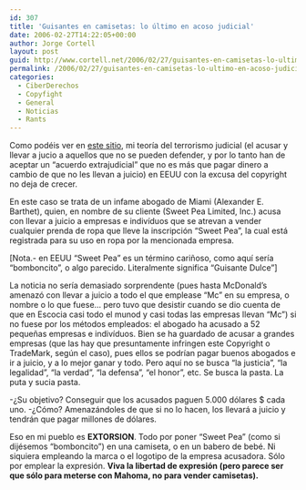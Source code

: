 ```yaml
---
id: 307
title: 'Guisantes en camisetas: lo último en acoso judicial'
date: 2006-02-27T14:22:05+00:00
author: Jorge Cortell
layout: post
guid: http://www.cortell.net/2006/02/27/guisantes-en-camisetas-lo-ultimo-en-acoso-judicial/
permalink: /2006/02/27/guisantes-en-camisetas-lo-ultimo-en-acoso-judicial/
categories:
  - CiberDerechos
  - Copyfight
  - General
  - Noticias
  - Rants
---
```

Como podéis ver en [este sitio](http://www.sourpeas.org/), mi teorí­a del terrorismo judicial (el acusar y llevar a jucio a aquellos que no se pueden defender, y por lo tanto han de aceptar un &#8220;acuerdo extrajudicial&#8221; que no es más que pagar dinero a cambio de que no les llevan a juicio) en EEUU con la excusa del copyright no deja de crecer.

En este caso se trata de un infame abogado de Miami (Alexander E. Barthet), quien, en nombre de su cliente (Sweet Pea Limited, Inc.) acusa con llevar a juicio a empresas e indiví­duos que se atrevan a vender cualquier prenda de ropa que lleve la inscripción &#8220;Sweet Pea&#8221;, la cual está registrada para su uso en ropa por la mencionada empresa.

[Nota.- en EEUU &#8220;Sweet Pea&#8221; es un término cariñoso, como aquí­ serí­a &#8220;bomboncito&#8221;, o algo parecido. Literalmente significa &#8220;Guisante Dulce&#8221;]

La noticia no serí­a demasiado sorprendente (pues hasta McDonald&#8217;s amenazó con llevar a juicio a todo el que emplease &#8220;Mc&#8221; en su empresa, o nombre o lo que fuese&#8230; pero tuvo que desistir cuando se dio cuenta de que en Escocia casi todo el munod y casi todas las empresas llevan &#8220;Mc&#8221;) si no fuese por los métodos empleados: el abogado ha acusado a 52 pequeñas empresas e indiví­duos. Bien se ha guardado de acusar a grandes empresas (que las hay que presuntamente infringen este Copyright o TradeMark, según el caso), pues ellos se podrí­an pagar buenos abogados e ir a juicio, y a lo mejor ganar y todo. Pero aquí­ no se busca &#8220;la justicia&#8221;, &#8220;la legalidad&#8221;, &#8220;la verdad&#8221;, &#8220;la defensa&#8221;, &#8220;el honor&#8221;, etc. Se busca la pasta. La puta y sucia pasta.

-¿Su objetivo? Conseguir que los acusados paguen 5.000 dólares $ cada uno. -¿Cómo? Amenazándoles de que si no lo hacen, los llevará a juicio y tendrán que pagar millones de dólares.

Eso en mi pueblo es **EXTORSION**. Todo por poner &#8220;Sweet Pea&#8221; (como si dijésemos &#8220;bomboncito&#8221;) en una camiseta, o en un babero de bebé. Ni siquiera empleando la marca o el logotipo de la empresa acusadora. Sólo por emplear la expresión. **Viva la libertad de expresión (pero parece ser que sólo para meterse con Mahoma, no para vender camisetas).**